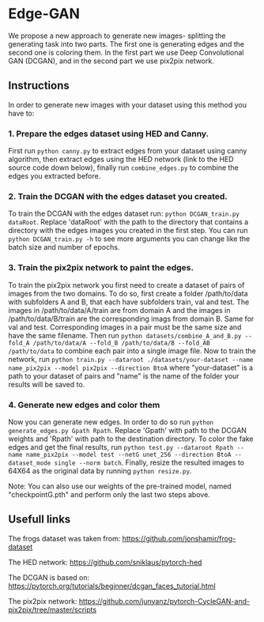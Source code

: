 # Edge-GAN

We propose a new approach to generate new images- splitting the generating task into two parts. The first one is generating edges and the second one is coloring them. In the first part we use Deep Convolutional GAN (DCGAN), and in the second part we use pix2pix network.

## Instructions

In order to generate new images with your dataset using this method you have to:

### 1. Prepare the edges dataset using HED and Canny.
First run `python canny.py` to extract edges from your dataset using canny algorithm,
then extract edges using the HED network (link to the HED source code down below),
finally run `combine_edges.py` to combine the edges you extracted before.  

### 2. Train the DCGAN with the edges dataset you created.
To train the DCGAN with the edges dataset run: `python DCGAN_train.py dataRoot`.
Replace 'dataRoot' with the path to the directory that contains a directory with the
edges images you created in the first step.
You can run `python DCGAN_train.py -h` to see more arguments you can change like
the batch size and number of epochs.

### 3. Train the pix2pix network to paint the edges.
To train the pix2pix network you first need to create a dataset of pairs of images from the two domains.
To do so, first create a folder /path/to/data with subfolders A and B, that each have subfolders train,
val and test. The images in /path/to/data/A/train are from domain A and the images in /path/to/data/B/train
are the corresponding imags from domain B. Same for val and test. Corresponding images in a pair must be the
same size and have the same filename.
Then run `python datasets/combine_A_and_B.py --fold_A /path/to/data/A --fold_B /path/to/data/B --fold_AB /path/to/data`
to combine each pair into a single image file.
Now to train the network, run `python train.py --dataroot ./datasets/your-dataset --name name_pix2pix --model pix2pix --direction BtoA` where "your-dataset" is a path to your dataset of pairs and "name" is the name of the folder your results will be saved to.

### 4. Generate new edges and color them
Now you can generate new edges. In order to do so run `python generate_edges.py Gpath Rpath`.
Replace 'Gpath' with path to the DCGAN weights and 'Rpath' with path to the destination directory. 
To color the fake edges and get the final results, run `python test.py --dataroot Rpath --name name_pix2pix --model test --netG unet_256 --direction BtoA --dataset_mode single --norm batch`.
Finally, resize the resulted images to 64X64 as the original data by running `python resize.py`.

Note: You can also use our weights of the pre-trained model, named "checkpointG.pth" and perform only the last two steps above.  

## Usefull links
The frogs dataset was taken from: https://github.com/jonshamir/frog-dataset

The HED network: https://github.com/sniklaus/pytorch-hed

The DCGAN is based on: https://pytorch.org/tutorials/beginner/dcgan_faces_tutorial.html

The pix2pix network: https://github.com/junyanz/pytorch-CycleGAN-and-pix2pix/tree/master/scripts

